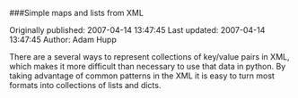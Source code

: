 ###Simple maps and lists from XML

Originally published: 2007-04-14 13:47:45
Last updated: 2007-04-14 13:47:45
Author: Adam Hupp

There are a several  ways to represent collections of key/value pairs in XML, which makes it more difficult than necessary to use that data in python.  By taking advantage of common patterns in the XML it is easy to turn most formats into collections of lists and dicts.